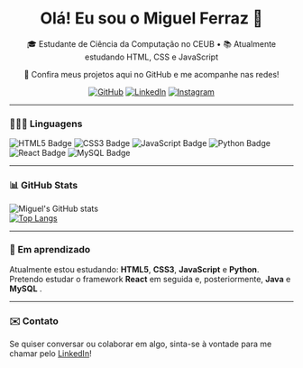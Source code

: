 <h1 align="center">Olá! Eu sou o Miguel Ferraz 👋</h1>
<p align="center">🎓 Estudante de Ciência da Computação no CEUB • 📚 Atualmente estudando HTML, CSS e JavaScript</p>
<p align="center">🔗 Confira meus projetos aqui no GitHub e me acompanhe nas redes! </p>
<p align="center">
<a href="https://github.com/miguellferraz"><img alt="GitHub" src="https://img.shields.io/badge/GitHub-100000?style=for-the-badge&logo=github&logoColor=white"/></a>
<a href="https://www.linkedin.com/in/miguelclferraz/"><img alt="LinkedIn" src="https://img.shields.io/badge/LinkedIn-0A66C2?style=for-the-badge&logo=linkedin&logoColor=white"/></a>
<a href="https://www.instagram.com/_miguelferraz08_/"><img alt="Instagram" src="https://img.shields.io/badge/Instagram-E4405F?style=for-the-badge&logo=instagram&logoColor=white"/></a>
</p>

---

### 👨🏽‍💻 Linguagens
<p>
<img src="https://img.shields.io/badge/HTML5-E34F26?style=for-the-badge&logo=html5&logoColor=white" alt="HTML5 Badge" />
<img src="https://img.shields.io/badge/CSS3-1572B6?style=for-the-badge&logo=css3&logoColor=white" alt="CSS3 Badge" />
<img src="https://img.shields.io/badge/JavaScript-F7DF1E?style=for-the-badge&logo=javascript&logoColor=black" alt="JavaScript Badge" />
<img src="https://img.shields.io/badge/Python-3776AB?style=for-the-badge&logo=python&logoColor=white" alt="Python Badge" />
<img src="https://img.shields.io/badge/React-61DAFB?style=for-the-badge&logo=react&logoColor=black" alt="React Badge" />
<img src="https://img.shields.io/badge/MySQL-4479A1?style=for-the-badge&logo=mysql&logoColor=white" alt="MySQL Badge" />
</p>

---

### 📊 GitHub Stats
![Miguel's GitHub stats](https://github-readme-stats.vercel.app/api?username=miguellferraz&show_icons=true&theme=dark&count_private=true&hide_rank=true)
<br>
[![Top Langs](https://github-readme-stats.vercel.app/api/top-langs/?username=miguellferraz&layout=compact&theme=dark)](https://github.com/miguelclferraz/github-readme-stats)

---

### 🧠 Em aprendizado
Atualmente estou estudando: **HTML5**, **CSS3**, **JavaScript** e **Python**. Pretendo estudar o framework **React** em seguida e, posteriormente, **Java** e **MySQL** .


---

### ✉️ Contato
Se quiser conversar ou colaborar em algo, sinta-se à vontade para me chamar pelo [LinkedIn](https://www.linkedin.com/in/miguelclferraz/)!
